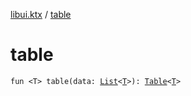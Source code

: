 [libui.ktx](index.md) / [table](./table.md)

# table

`fun <T> table(data: `[`List`](https://kotlinlang.org/api/latest/jvm/stdlib/kotlin.collections/-list/index.html)`<`[`T`](table.md#T)`>): `[`Table`](-table/index.md)`<`[`T`](table.md#T)`>`